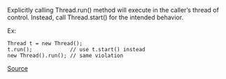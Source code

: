 Explicitly calling Thread.run() method will execute in the caller’s thread of control.
Instead, call Thread.start() for the intended behavior.

Ex:


    Thread t = new Thread();
    t.run();            // use t.start() instead
    new Thread().run(); // same violation

[Source](http://pmd.sourceforge.net/pmd-5.3.2/pmd-java/rules/java/basic.html#DontCallThreadRun)
